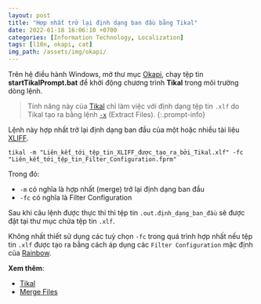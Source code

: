 ```yaml
---
layout: post
title: "Hợp nhất trở lại định dạng ban đầu bằng Tikal"
date: 2022-01-18 16:06:10 +0700
categories: [Information Technology, Localization]
tags: [l10n, okapi, cat]
img_path: /assets/img/okapi/
---
```


Trên hệ điều hành Windows, mở thư mục [Okapi](https://vegetaz.github.io/posts/Okapi-Framework/), chạy tệp tin **startTikalPrompt.bat** để khởi động chương trình **Tikal** trong môi trường dòng lệnh.

> Tính năng này của [Tikal](https://vegetaz.github.io/posts/Tikal/) chỉ làm việc với định dạng tệp tin `.xlf` do Tikal tạo ra bằng lệnh [`-x`](https://vegetaz.github.io/posts/Use-Tikal-to-create-XLF/) (Extract Files).
{:.prompt-info}

Lệnh này hợp nhất trở lại định dạng ban đầu của một hoặc nhiều tài liệu [XLIFF](https://vegetaz.github.io/posts/XLIFF/).
```shell
tikal -m "Liên_kết_tới_tệp_tin_XLIFF_được_tạo_ra_bởi_Tikal.xlf" -fc "Liên_kết_tới_tệp_tin_Filter_Configuration.fprm"
```
Trong đó:
- `-m` có nghĩa là hợp nhất (merge) trở lại định dạng ban đầu
- `-fc` có nghĩa là Filter Configuration

Sau khi câu lệnh được thực thi thì tệp tin `.out.định_dạng_ban_đầu` sẽ được đặt tại thư mục chứa tệp tin `.xlf`.

Không nhất thiết sử dụng các tuỳ chọn `-fc` trong quá trình hợp nhất nếu tệp tin `.xlf` được tạo ra bằng cách áp dụng các `Filter Configuration` mặc định của [Rainbow](https://vegetaz.github.io/posts/Rainbow/).

**Xem thêm**:
- [Tikal](https://vegetaz.github.io/posts/Tikal/)
- [Merge Files](https://okapiframework.org/wiki/index.php/Tikal_-_Extraction_Commands#Merge_Files)
